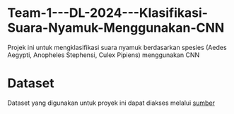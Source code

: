 # Team-1---DL-2024---Klasifikasi-Suara-Nyamuk-Menggunakan-CNN
Projek ini untuk mengklasifikasi suara nyamuk berdasarkan spesies (Aedes Aegypti, Anopheles Stephensi, Culex Pipiens) menggunakan CNN


# Dataset 
Dataset yang digunakan untuk proyek ini dapat diakses melalui [sumber](https://drive.google.com/drive/folders/109Spn_kf2DCFK1Xqb1f9K2w70kUPVaAj?usp=sharing )